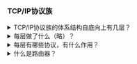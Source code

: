### TCP/IP协议族
<details><summary>TCP/IP协议族的体系结构自底向上有几层？</summary>
  
- 数据链路层、网络层、传输层、应用层
</details>

<details><summary>每层做了什么（略）？</summary>
  
- 数据链路层：实现了网卡接口的网络驱动程序在物理媒介上的传输，也就是封装了物理网络的电气细节。
- 网络层：网络层实现数据包的选路和转发，也就是封装了网络连接的细节。
- 传输层：传输层为两台主机上的应用程序提供端到端的通信。
- 应用层：为用户提供应用程序的相关服务。
- 各层之间的联系：上层协议使用下层协议提供的服务。
</details>

<details><summary>每层有哪些协议，有什么作用？</summary>
  
- 数据链路层：
    - ARP协议——地址解析协议：完成IP地址到物理地址，也就是MAC地址的映射
    - RARP协议——逆地址解析协议：完成物理地址到IP地址的映射
- 网络层：
    - IP协议——因特网协议：根据数据包的IP地址来决定如何投递数据包，因为网络采用逐跳通信的方式，所以需要IP协议来不断地选择合适的路由器也就是中间节点来决定数据包的交付、转发。
    - ICMP协议——因特网控制报文协议：主要用于检测网络连接和判断重定向类型。这个协议的报文是32位，前8位区分网络连接的类型，是目标可送达还是不可送达以及重定向，9-16位是进一步区分重定向的类型。剩下16位是报文校验和。
- 传输层：
    - TCP协议——传输控制协议：
</details>

<details><summary>什么是路由器？</summary>
  
- 路由器是指通信过程中的中间节点。通信的两台主机不是直接相连的，而是通过各个中间节点连接，中间节点就是路由器。
</details>

